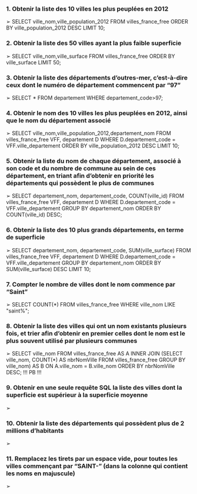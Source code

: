 ### 1. Obtenir la liste des 10 villes les plus peuplées en 2012
➢ SELECT ville_nom,ville_population_2012 FROM villes_france_free 
ORDER BY ville_population_2012 DESC 
LIMIT 10;
### 2. Obtenir la liste des 50 villes ayant la plus faible superficie
➢ SELECT ville_nom,ville_surface FROM villes_france_free 
ORDER BY ville_surface
LIMIT 50;
### 3. Obtenir la liste des départements d’outres-mer, c’est-à-dire ceux dont le numéro de département commencent par “97”
➢ SELECT * FROM departement WHERE departement_code>97; 
### 4. Obtenir le nom des 10 villes les plus peuplées en 2012, ainsi que le nom du département associé
➢ SELECT ville_nom,ville_population_2012,departement_nom 
FROM villes_france_free VFF, departement D 
WHERE D.departement_code = VFF.ville_departement 
ORDER BY ville_population_2012 DESC 
LIMIT 10;
### 5. Obtenir la liste du nom de chaque département, associé à son code et du nombre de commune au sein de ces département, en triant afin d’obtenir en priorité les départements qui possèdent le plus de communes
➢ SELECT departement_nom, departement_code, COUNT(ville_id) 
FROM villes_france_free VFF, departement D 
WHERE D.departement_code = VFF.ville_departement 
GROUP BY departement_nom 
ORDER BY COUNT(ville_id) DESC;
### 6. Obtenir la liste des 10 plus grands départements, en terme de superficie
➢ SELECT departement_nom, departement_code, SUM(ville_surface) 
FROM villes_france_free VFF, departement D 
WHERE D.departement_code = VFF.ville_departement 
GROUP BY departement_nom 
ORDER BY SUM(ville_surface) DESC 
LIMIT 10;
### 7. Compter le nombre de villes dont le nom commence par “Saint”
➢ SELECT COUNT(*) FROM villes_france_free WHERE ville_nom LIKE "saint%";
### 8. Obtenir la liste des villes qui ont un nom existants plusieurs fois, et trier afin d’obtenir en premier celles dont le nom est le plus souvent utilisé par plusieurs communes
➢ SELECT ville_nom 
FROM villes_france_free AS A 
INNER JOIN
(SELECT ville_nom, COUNT(*) AS nbrNomVille 
FROM villes_france_free 
GROUP BY ville_nom) AS B 
ON A.ville_nom = B.ville_nom 
ORDER BY nbrNomVille DESC; 
!!! PB !!!

### 9. Obtenir en une seule requête SQL la liste des villes dont la superficie est supérieur à la superficie moyenne
➢
### 10. Obtenir la liste des départements qui possèdent plus de 2 millions d’habitants
➢
### 11. Remplacez les tirets par un espace vide, pour toutes les villes commençant par “SAINT-” (dans la colonne qui contient les noms en majuscule)
➢ 